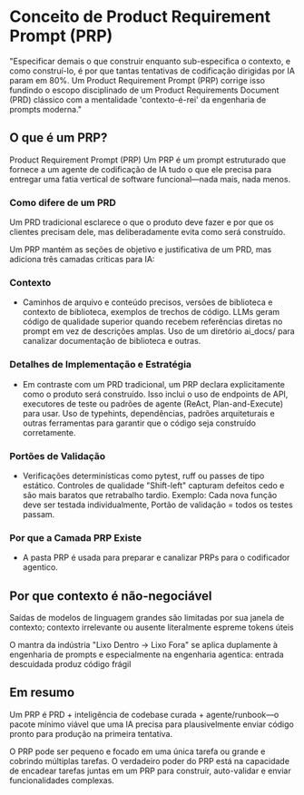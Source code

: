 # Conceito de Product Requirement Prompt (PRP)

"Especificar demais o que construir enquanto sub-especifica o contexto, e como construí-lo, é por que tantas tentativas de codificação dirigidas por IA param em 80%. Um Product Requirement Prompt (PRP) corrige isso fundindo o escopo disciplinado de um Product Requirements Document (PRD) clássico com a mentalidade 'contexto-é-rei' da engenharia de prompts moderna."

## O que é um PRP?

Product Requirement Prompt (PRP)
Um PRP é um prompt estruturado que fornece a um agente de codificação de IA tudo o que ele precisa para entregar uma fatia vertical de software funcional—nada mais, nada menos.

### Como difere de um PRD

Um PRD tradicional esclarece o que o produto deve fazer e por que os clientes precisam dele, mas deliberadamente evita como será construído.

Um PRP mantém as seções de objetivo e justificativa de um PRD, mas adiciona três camadas críticas para IA:

### Contexto

- Caminhos de arquivo e conteúdo precisos, versões de biblioteca e contexto de biblioteca, exemplos de trechos de código. LLMs geram código de qualidade superior quando recebem referências diretas no prompt em vez de descrições amplas. Uso de um diretório ai_docs/ para canalizar documentação de biblioteca e outras.

### Detalhes de Implementação e Estratégia

- Em contraste com um PRD tradicional, um PRP declara explicitamente como o produto será construído. Isso inclui o uso de endpoints de API, executores de teste ou padrões de agente (ReAct, Plan-and-Execute) para usar. Uso de typehints, dependências, padrões arquiteturais e outras ferramentas para garantir que o código seja construído corretamente.

### Portões de Validação

- Verificações determinísticas como pytest, ruff ou passes de tipo estático. Controles de qualidade "Shift-left" capturam defeitos cedo e são mais baratos que retrabalho tardio.
  Exemplo: Cada nova função deve ser testada individualmente, Portão de validação = todos os testes passam.

### Por que a Camada PRP Existe

- A pasta PRP é usada para preparar e canalizar PRPs para o codificador agentico.

## Por que contexto é não-negociável

Saídas de modelos de linguagem grandes são limitadas por sua janela de contexto; contexto irrelevante ou ausente literalmente espreme tokens úteis

O mantra da indústria "Lixo Dentro → Lixo Fora" se aplica duplamente à engenharia de prompts e especialmente na engenharia agentica: entrada descuidada produz código frágil

## Em resumo

Um PRP é PRD + inteligência de codebase curada + agente/runbook—o pacote mínimo viável que uma IA precisa para plausivelmente enviar código pronto para produção na primeira tentativa.

O PRP pode ser pequeno e focado em uma única tarefa ou grande e cobrindo múltiplas tarefas.
O verdadeiro poder do PRP está na capacidade de encadear tarefas juntas em um PRP para construir, auto-validar e enviar funcionalidades complexas.
